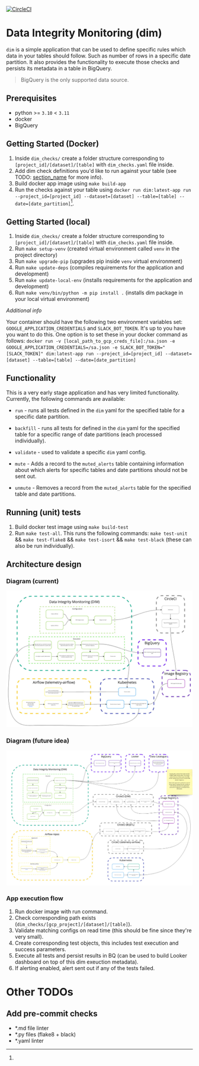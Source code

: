 [![CircleCI](https://dl.circleci.com/status-badge/img/gh/mozilla/dim/tree/main.svg?style=svg)](https://dl.circleci.com/status-badge/redirect/gh/mozilla/dim/tree/main)

# Data Integrity Monitoring (dim)

`dim` is a simple application that can be used to define specific rules which data in your tables should follow. Such as number of rows in a specific date partition. It also provides the functionality to execute those checks and persists its metadata in a table in BigQuery.

> BigQuery is the only supported data source.

## Prerequisites

- python >= `3.10` < `3.11`
- docker
- BigQuery

## Getting Started (Docker)

1. Inside `dim_checks/` create a folder structure corresponding to `[project_id]/[dataset]/[table]` with `dim_checks.yaml` file inside.
1. Add dim check definitions you'd like to run against your table (see TODO: [section_name](link) for more info).
1. Build docker app image using `make build-app`
1. Run the checks against your table using `docker run dim:latest-app run --project_id=[project_id] --dataset=[dataset] --table=[table] --date=[date_partition]`[^1].

## Getting Started (local)

1. Inside `dim_checks/` create a folder structure corresponding to `[project_id]/[dataset]/[table]` with `dim_checks.yaml` file inside.
1. Run `make setup-venv` (created virtual environment called `venv` in the project directory)
1. Run `make upgrade-pip` (upgrades pip inside `venv` virtual environment)
1. Run `make update-deps` (compiles requirements for the application and development)
1. Run `make update-local-env` (installs requirements for the application and development)
1. Run `make venv/bin/python -m pip install .` (installs dim package in your local virtual environment)

_Additional info_

[^1]:
  Your container should have the following two environment variables set:   `GOOGLE_APPLICATION_CREDENTIALS` and `SLACK_BOT_TOKEN`. It's up to you have you want to do this. One option is to set these in your docker command as follows: `docker run -v [local_path_to_gcp_creds_file]:/sa.json -e GOOGLE_APPLICATION_CREDENTIALS=/sa.json -e SLACK_BOT_TOKEN="[SLACK_TOKEN]" dim:latest-app run --project_id=[project_id] --dataset=[dataset] --table=[table] --date=[date_partition]`

## Functionality

This is a very early stage application and has very limited functionality. Currently, the following commands are available:

- `run` - runs all tests defined in the `dim` yaml for the specified table for a specific date partition.

- `backfill` - runs all tests for defined in the `dim` yaml for the specified table for a specific range of date partitions (each processed individually).

- `validate` - used to validate a specific `dim` yaml config.

- `mute` - Adds a record to the `muted_alerts` table containing information about which alerts for specific tables and date partitions should not be sent out.

- `unmute` - Removes a record from the `muted_alerts` table for the specified table and date partitions.

## Running (unit) tests

1. Build docker test image using `make build-test`
1. Run `make test-all`. This runs the following commands: `make test-unit` && `make test-flake8` &&  `make test-isort` && `make test-black` (these can also be run individually).

## Architecture design

### Diagram (current)

![alt text](docs/static/dim_diagram_current.jpg "dim architecture design - current")

### Diagram (future idea)

![alt text](docs/static/dim_diagram_future.jpg "dim architecture design - future idea")

### App execution flow

1. Run docker image with run command.
1. Check corresponding path exists (`dim_checks/[gcp_project]/[dataset]/[table]`).
1. Validate matching configs on read time (this should be fine since they're very small).
1. Create corresponding test objects, this includes test execution and success parameters.
1. Execute all tests and persist results in BQ (can be used to build Looker dashboard on top of this dim exeuction metadata).
1. If alerting enabled, alert sent out if any of the tests failed.

# Other TODOs

## Add pre-commit checks

- *.md file linter
- *.py files (flake8 + black)
- *.yaml linter
